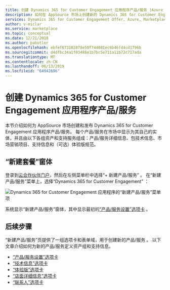 ```yaml
---
title: 创建 Dynamics 365 for Customer Engagement 应用程序产品/服务 |Azure Marketplace
description: 如何在 AppSource 市场上创建新的 Dynamics 365 for Customer Engagement 应用程序产品/服务。
services: Dynamics 365 for Customer Engagement Offer, Azure, Marketplace, Cloud Partner Portal, AppSource
author: v-miclar
ms.service: marketplace
ms.topic: conceptual
ms.date: 12/21/2018
ms.author: pabutler
ms.openlocfilehash: ebfef673102878e50f744081ec9b46fd4cd1796b
ms.sourcegitcommit: d4dfbc34a1f03488e1b7bc5e711a11b72c717ada
ms.translationtype: MT
ms.contentlocale: zh-CN
ms.lasthandoff: 06/13/2019
ms.locfileid: "64942696"
---
```

# <a name="create-a-dynamics-365-for-customer-engagement-application-offer"></a>创建 Dynamics 365 for Customer Engagement 应用程序产品/服务

本节介绍如何为 AppSource 市场创建和发布 Dynamics 365 for Customer Engagement 应用程序产品/服务。 每个产品/服务在市场中显示为其自己的实体，并且由以下各组资产和支持服务组成：产品/服务详细信息、包技术信息、市场营销项目、支持信息和（可选）体验版规范。 


## <a name="new-offer-form"></a>“新建套餐”窗体

登录到[云合作伙伴门户](https://cloudpartner.azure.com/)，然后在左侧菜单栏中选择“+ 新建产品/服务”  。 在“新建产品/服务”菜单上，选择“Dynamics 365 for Customer Engagement”  ：

![Dynamics 365 for Customer Engagement 应用程序的“新建产品/服务”菜单项](./media/new-dyn365ce-menu-item.png)

系统显示“新建产品/服务”窗体，其中显示最初的[“产品/服务设置”选项卡](./cpp-offer-settings-tab.md)   。


## <a name="next-steps"></a>后续步骤

“新建产品/服务”页提供了一组选项卡和表单域，用于创建新的产品/服务  。 以下文章介绍如何为新的产品/服务定义资产组和支持信息。

* [“产品/服务设置”选项卡](./cpp-offer-settings-tab.md)
* [“技术信息”选项卡](./cpp-technical-info-tab.md)
* [“体验版”选项卡](./cpp-testdrive-tab.md)
* [“店面详细信息”选项卡](./cpp-storefront-details-tab.md)
* [“联系人”选项卡](./cpp-contacts-tab.md)
